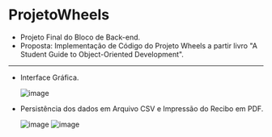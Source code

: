 # ProjetoWheels
- Projeto Final do Bloco de Back-end.
- Proposta: Implementação de Código do Projeto Wheels a partir livro "A Student Guide to Object-Oriented Development".
---
  * Interface Gráfica.
    
    ![image](https://github.com/EduardoFrancisc/java-ProjetoWheels/assets/137932110/6a4504fe-e7c8-4adf-aa60-a2a589cdf637)
    
  * Persistência dos dados em Arquivo CSV e Impressão do Recibo em PDF.

    ![image](https://github.com/EduardoFrancisc/java-ProjetoWheels/assets/137932110/46fb07c6-c45e-40b8-ba0d-1090231f0704) ![image](https://github.com/EduardoFrancisc/java-ProjetoWheels/assets/137932110/8cc7caae-bb88-429f-a341-d703f5a4d5ce)


